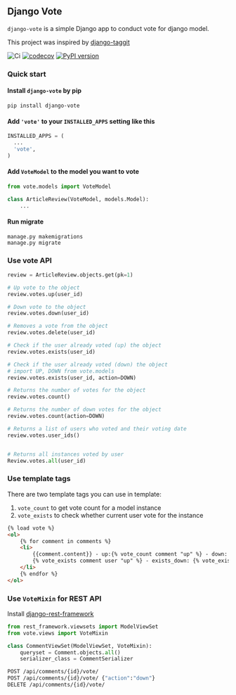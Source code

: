 ## Django Vote

``django-vote`` is a simple Django app to conduct vote for django model.

This project was inspired by [django-taggit](https://github.com/alex/django-taggit)

![Ci](https://github.com/shellfly/django-vote/actions/workflows/ci.yml/badge.svg)
[![codecov](https://codecov.io/gh/shellfly/django-vote/branch/master/graph/badge.svg)](https://codecov.io/gh/shellfly/django-vote)
[![PyPI version](https://badge.fury.io/py/django-vote.svg)](https://badge.fury.io/py/django-vote)

### Quick start

#### Install `django-vote` by pip

```shell
pip install django-vote
```

#### Add `'vote'` to your `INSTALLED_APPS` setting like this

```python
INSTALLED_APPS = (
  ...
  'vote',
)
```

#### Add `VoteModel` to the model you want to vote

```python
from vote.models import VoteModel

class ArticleReview(VoteModel, models.Model):
    ...
```

#### Run migrate

```shell
manage.py makemigrations
manage.py migrate
```

### Use vote API

```python
review = ArticleReview.objects.get(pk=1)

# Up vote to the object
review.votes.up(user_id)

# Down vote to the object
review.votes.down(user_id)

# Removes a vote from the object
review.votes.delete(user_id)

# Check if the user already voted (up) the object
review.votes.exists(user_id)

# Check if the user already voted (down) the object
# import UP, DOWN from vote.models
review.votes.exists(user_id, action=DOWN)

# Returns the number of votes for the object
review.votes.count()

# Returns the number of down votes for the object
review.votes.count(action=DOWN)

# Returns a list of users who voted and their voting date
review.votes.user_ids()


# Returns all instances voted by user
Review.votes.all(user_id)

```

### Use template tags

There are two template tags you can use in template: 
1. `vote_count` to get vote count for a model instance
2. `vote_exists` to check whether current user vote for the instance

``` html
{% load vote %}
<ol>
    {% for comment in comments %}
    <li>
        {{comment.content}} - up:{% vote_count comment "up" %} - down: {% vote_count comment "down" %} - exists_up:
        {% vote_exists comment user "up" %} - exists_down: {% vote_exists comment user "down"%}
    </li>
    {% endfor %}
</ol>
```

### Use `VoteMixin` for REST API

Install [django-rest-framework](https://github.com/encode/django-rest-framework/)

``` python
from rest_framework.viewsets import ModelViewSet
from vote.views import VoteMixin

class CommentViewSet(ModelViewSet, VoteMixin):
    queryset = Comment.objects.all()
    serializer_class = CommentSerializer
```

```sh
POST /api/comments/{id}/vote/
POST /api/comments/{id}/vote/ {"action":"down"}
DELETE /api/comments/{id}/vote/
```
